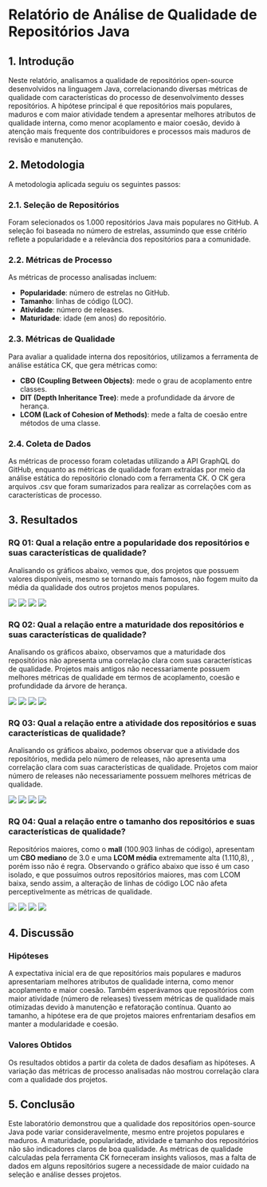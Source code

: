 # Relatório de Análise de Qualidade de Repositórios Java

## 1. Introdução

Neste relatório, analisamos a qualidade de repositórios open-source desenvolvidos na linguagem Java, correlacionando diversas métricas de qualidade com características do processo de desenvolvimento desses repositórios. A hipótese principal é que repositórios mais populares, maduros e com maior atividade tendem a apresentar melhores atributos de qualidade interna, como menor acoplamento e maior coesão, devido à atenção mais frequente dos contribuidores e processos mais maduros de revisão e manutenção.

## 2. Metodologia

A metodologia aplicada seguiu os seguintes passos:

### 2.1. Seleção de Repositórios

Foram selecionados os 1.000 repositórios Java mais populares no GitHub. A seleção foi baseada no número de estrelas, assumindo que esse critério reflete a popularidade e a relevância dos repositórios para a comunidade.

### 2.2. Métricas de Processo

As métricas de processo analisadas incluem:

- **Popularidade**: número de estrelas no GitHub.
- **Tamanho**: linhas de código (LOC).
- **Atividade**: número de releases.
- **Maturidade**: idade (em anos) do repositório.

### 2.3. Métricas de Qualidade

Para avaliar a qualidade interna dos repositórios, utilizamos a ferramenta de análise estática CK, que gera métricas como:

- **CBO (Coupling Between Objects)**: mede o grau de acoplamento entre classes.
- **DIT (Depth Inheritance Tree)**: mede a profundidade da árvore de herança.
- **LCOM (Lack of Cohesion of Methods)**: mede a falta de coesão entre métodos de uma classe.

### 2.4. Coleta de Dados

As métricas de processo foram coletadas utilizando a API GraphQL do GitHub, enquanto as métricas de qualidade foram extraídas por meio da análise estática do repositório clonado com a ferramenta CK. O CK gera arquivos .csv que foram sumarizados para realizar as correlações com as características de processo.

## 3. Resultados

### RQ 01: Qual a relação entre a popularidade dos repositórios e suas características de qualidade?

Analisando os gráficos abaixo, vemos que, dos projetos que possuem valores disponíveis, mesmo se tornando mais famosos, não fogem muito da média da qualidade dos outros projetos menos populares.

![](graphs/lcom_media_stars.png)
![](graphs/cbo_media_stars.png)
![](graphs/dit_media_stars.png)
![](graphs/popularidade.png)

### RQ 02: Qual a relação entre a maturidade dos repositórios e suas características de qualidade?

Analisando os gráficos abaixo, observamos que a maturidade dos repositórios não apresenta uma correlação clara com suas características de qualidade. Projetos mais antigos não necessariamente possuem melhores métricas de qualidade em termos de acoplamento, coesão e profundidade da árvore de herança.

![](graphs/lcom_media_maturidade.png)
![](graphs/cbo_media_maturidade.png)
![](graphs/dit_media_maturidade.png)
![](graphs/maturidade.png)

### RQ 03: Qual a relação entre a atividade dos repositórios e suas características de qualidade?

Analisando os gráficos abaixo, podemos observar que a atividade dos repositórios, medida pelo número de releases, não apresenta uma correlação clara com suas características de qualidade. Projetos com maior número de releases não necessariamente possuem melhores métricas de qualidade.

![](graphs/lcom_media_releases.png)
![](graphs/cbo_media_releases.png)
![](graphs/dit_media_releases.png)
![](graphs/releases.png)


### RQ 04: Qual a relação entre o tamanho dos repositórios e suas características de qualidade?

Repositórios maiores, como o **mall** (100.903 linhas de código), apresentam um **CBO mediano** de 3.0 e uma **LCOM média** extremamente alta (1.110,8), , porém isso não é regra. Observando o gráfico abaixo que isso é um caso isolado, e que possuímos outros repositórios maiores, mas com LCOM baixa, sendo assim, a alteração de linhas de código LOC não afeta perceptivelmente as métricas de qualidade.

![](graphs/lcom_media_tamanho.png)
![](graphs/cbo_media_tamanho.png)
![](graphs/dit_media_tamanho.png)
![](graphs/tamanho.png)

## 4. Discussão

### Hipóteses

A expectativa inicial era de que repositórios mais populares e maduros apresentariam melhores atributos de qualidade interna, como menor acoplamento e maior coesão. Também esperávamos que repositórios com maior atividade (número de releases) tivessem métricas de qualidade mais otimizadas devido à manutenção e refatoração contínua. Quanto ao tamanho, a hipótese era de que projetos maiores enfrentariam desafios em manter a modularidade e coesão.

### Valores Obtidos

Os resultados obtidos a partir da coleta de dados desafiam as hipóteses. A variação das métricas de processo analisadas não mostrou correlação clara com a qualidade dos projetos.

## 5. Conclusão

Este laboratório demonstrou que a qualidade dos repositórios open-source Java pode variar consideravelmente, mesmo entre projetos populares e maduros. A maturidade, popularidade, atividade e tamanho dos repositórios não são indicadores claros de boa qualidade. As métricas de qualidade calculadas pela ferramenta CK forneceram insights valiosos, mas a falta de dados em alguns repositórios sugere a necessidade de maior cuidado na seleção e análise desses projetos.
